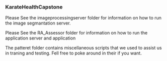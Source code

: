 ### KarateHealthCapstone
Please See the imageprocessingserver folder for information on how to run the image segmantation server.

Please See the RA\_Assessor folder for information on how to run the application server and application

The patteret folder contains miscellaneous scripts that we used to assist us in traning and testing. Fell free to poke around in their if you want.
